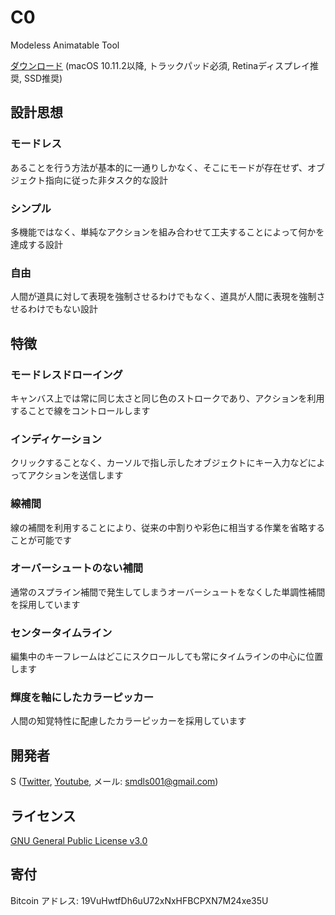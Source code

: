 # C0
Modeless Animatable Tool

[ダウンロード](https://github.com/smdls/C0/releases/download/v0.3.0/C0-0.3.0.zip)  (macOS 10.11.2以降, トラックパッド必須, Retinaディスプレイ推奨, SSD推奨)

## 設計思想

### モードレス
あることを行う方法が基本的に一通りしかなく、そこにモードが存在せず、オブジェクト指向に従った非タスク的な設計

### シンプル
多機能ではなく、単純なアクションを組み合わせて工夫することによって何かを達成する設計

### 自由
人間が道具に対して表現を強制させるわけでもなく、道具が人間に表現を強制させるわけでもない設計

## 特徴

### モードレスドローイング
キャンバス上では常に同じ太さと同じ色のストロークであり、アクションを利用することで線をコントロールします

### インディケーション
クリックすることなく、カーソルで指し示したオブジェクトにキー入力などによってアクションを送信します

### 線補間
線の補間を利用することにより、従来の中割りや彩色に相当する作業を省略することが可能です

### オーバーシュートのない補間
通常のスプライン補間で発生してしまうオーバーシュートをなくした単調性補間を採用しています

### センタータイムライン
編集中のキーフレームはどこにスクロールしても常にタイムラインの中心に位置します

### 輝度を軸にしたカラーピッカー
人間の知覚特性に配慮したカラーピッカーを採用しています

## 開発者
S ([Twitter](https://twitter.com/smdls), [Youtube](https://www.youtube.com/channel/UCQ6kzSlb5Zi6-EvsGcZuDAw), メール: <smdls001@gmail.com>)

## ライセンス
[GNU General Public License v3.0](License.md)

## 寄付
Bitcoin アドレス: 19VuHwtfDh6uU72xNxHFBCPXN7M24xe35U
